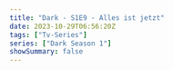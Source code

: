 ```yaml
---
title: "Dark - S1E9 - Alles ist jetzt"
date: 2023-10-29T06:56:20Z
tags: ["Tv-Series"]
series: ["Dark Season 1"]
showSummary: false
---
```


  <mux-player stream-type="on-demand"
  src="https://kp3d-my.sharepoint.com/personal/ryoo_kp3d_onmicrosoft_com/_layouts/15/download.aspx?share=Eaf7fK8aWRFOuLBJCvet6JoBDdjgYy24-f0GW-CSy5nWyg" prefer-playback="mse" controls>
  </mux-player>
  
  
  <script src="https://cdn.jsdelivr.net/npm/@mux/mux-player"></script>
  
 <script type="application/ld+json">
 {
  "@context": "https://schema.org/",
  "@type": "VideoObject",
  "name": "Dark - S1E9 - Alles ist jetzt",
  "contentUrl": "https://stream.mux.com/qFRlMEdyTrgHiI3vXUsZ2IgdmAa3eAUxzcaeZp02KQb8.m3u8",
  "thumbnailUrl": "https://www.themoviedb.org/t/p/original/xWp8VB2Bt6mvVTTSXt0kFRy0A9b.jpg?width=314&fit_mode=preserve&time=25",
  "uploadDate": "2023-10-29T06:56:20Z",
}

</script>
